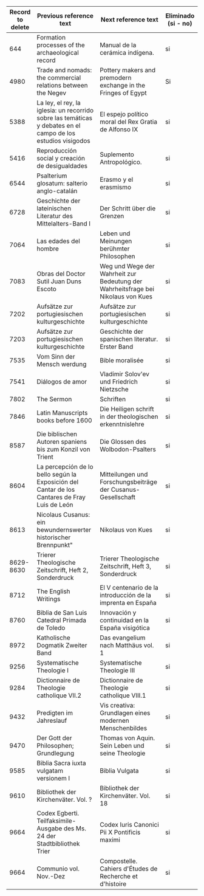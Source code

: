 | Record to delete | Previous reference text                                      | Next reference text                                          | Eliminado (si - no) |
| ---------------- | ------------------------------------------------------------ | ------------------------------------------------------------ | ------------------- |
| 644              | Formation processes of the archaeological record             | Manual de la cerámica indígena.                              | si                  |
| 4980             | Trade and nomads: the commercial relations between the Negev | Pottery makers and premodern exchange in the Fringes of Egypt | Si                  |
| 5388             | La ley, el rey, la iglesia: un recorrido sobre las temáticas y debates en el campo de los estudios visigodos | El espejo político moral del Rex Gratia de Alfonso IX        | si                  |
| 5416             | Reproducción social y creación de desigualdades | Suplemento Antropológico.        | si                  |
| 6544             | Psalterium glosatum: salterio anglo-catalán | Erasmo y el erasmismo        | si                  |
| 6728             | Geschichte der lateinischen Literatur des Mittelalters-Band I | Der Schritt über die Grenzen        | si                  |
| 7064             | Las edades del hombre | Leben und Meinungen berühmter Philosophen        | si                  |
| 7083             | Obras del Doctor Sutil Juan Duns Escoto | Weg und Wege der Wahrheit zur Bedeutung der Wahrheitsfrage bei Nikolaus von Kues        | si                  |
| 7202             | Aufsätze zur portugiesischen kulturgeschichte | Aufsätze zur portugiesischen kulturgeschichte        | si                  |
| 7203             | Aufsätze zur portugiesischen kulturgeschichte | Geschichte der spanischen literatur. Erster Band        | si                  |
| 7535             | Vom Sinn der Mensch werdung | Bible moralisée        | si                  |
| 7541             | Diálogos de amor | Vladimir Solov'ev und Friedrich Nietzsche        | si                  |
| 7802             | The Sermon | Schriften        | si                  |
| 7846             | Latin Manuscripts books before 1600 | Die Heiligen schrift in der theologischen erkenntnislehre        | si                  |
| 8587             | Die biblischen Autoren spaniens bis zum Konzil von Trient | Die Glossen des Wolbodon-Psalters        | si                  |
| 8604             | La percepción de lo bello según la Exposición del Cantar de los Cantares de Fray Luis de León | Mitteilungen und Forschungsbeiträge der Cusanus-Gesellschaft        | si                  |
| 8613             | Nicolaus Cusanus: ein bewundernswerter historischer Brennpunkt" | Nikolaus von Kues        | si                  |
| 8629-8630        | Trierer Theologische Zeitschrift, Heft 2, Sonderdruck | Trierer Theologische Zeitschrift, Heft 3, Sonderdruck        | si                  |
| 8712        | The English Writings | El V centenario de la introducción de la imprenta en España        | si                  |
| 8760        | Biblia de San Luis Catedral Primada de Toledo | Innovación y continuidad en la España visigótica       | si                  |
| 8972        | Katholische Dogmatik Zweiter Band | Das evangelium nach Matthäus vol. 1       | si                  |
| 9256        | Systematische Theologie I | Systematische Theologie III      | si                  |
| 9284        | Dictionnaire de Theologie catholique VII.2 | Dictionnaire de Theologie catholique VIII.1      | si                  |
| 9432        | Predigten im Jahreslauf | Vis creativa: Grundlagen eines modernen Menschenbildes      | si                  |
| 9470        | Der Gott der Philosophen; Grundlegung | Thomas von Aquin. Sein Leben und seine Theologie      | si                  |
| 9585        | Biblia Sacra iuxta vulgatam versionem I | Biblia Vulgata      | si                  |
| 9610        | Bibliothek der Kirchenväter. Vol. ? | Bibliothek der Kirchenväter. Vol. 18      | si                  |
| 9664        | Codex Egberti. Teilfaksimile-Ausgabe des Ms. 24 der Stadtbibliothek Trier | Codex Iuris Canonici Pii X Pontificis maximi     | si                  |
| 9664        | Communio vol. Nov.-Dez  | Compostelle. Cahiers d'Études de Recherche et d'histoire    | si                  |














